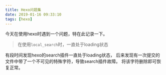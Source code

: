 ```yaml
---
title: Hexo问题集
date: 2019-01-16 09:33:10
tags: [hexo]
---
```


今天在使用hexo时遇到一个问题，特在此记录一下。

> 在使用`local_search`时，一直处于loading状态

有段时间发现hexo的search插件一直处于loading状态，
后来发现有一次提交的文件中带了一个不可见的特殊字符，导致search插件故障。
将该字符删除即可恢复正常。
